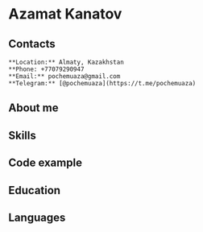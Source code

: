 # Azamat Kanatov
  
## Contacts
  
    **Location:** Almaty, Kazakhstan
    **Phone: +77079290947
    **Email:** pochemuaza@gmail.com
    **Telegram:** [@pochemuaza](https://t.me/pochemuaza)

## About me
## Skills
## Code example
## Education
## Languages